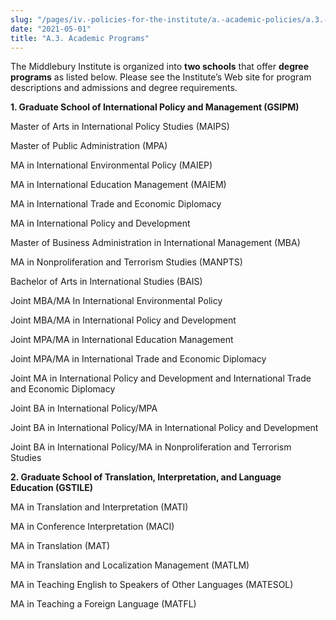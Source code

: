 ```yaml
---
slug: "/pages/iv.-policies-for-the-institute/a.-academic-policies/a.3.-academic-programs"
date: "2021-05-01"
title: "A.3. Academic Programs"
---
```


The Middlebury Institute is organized into **two schools** that offer **degree programs** as listed below. Please see the Institute’s Web site for program descriptions and admissions and degree requirements. 

**1. Graduate School of International Policy and Management (GSIPM)**

Master of Arts in International Policy Studies (MAIPS)

Master of Public Administration (MPA)

MA in International Environmental Policy (MAIEP)

MA in International Education Management (MAIEM)

MA in International Trade and Economic Diplomacy

MA in International Policy and Development

Master of Business Administration in International Management (MBA)

MA in Nonproliferation and Terrorism Studies (MANPTS)

Bachelor of Arts in International Studies (BAIS)

Joint MBA/MA In International Environmental Policy

Joint MBA/MA in International Policy and Development

Joint MPA/MA in International Education Management

Joint MPA/MA in International Trade and Economic Diplomacy

Joint MA in International Policy and Development and International Trade and Economic Diplomacy

Joint BA in International Policy/MPA

Joint BA in International Policy/MA in International Policy and Development

Joint BA in International Policy/MA in Nonproliferation and Terrorism Studies 

**2. Graduate School of Translation, Interpretation, and Language Education (GSTILE)**

MA in Translation and Interpretation (MATI)

MA in Conference Interpretation (MACI)

MA in Translation (MAT)

MA in Translation and Localization Management (MATLM)

MA in Teaching English to Speakers of Other Languages (MATESOL)

MA in Teaching a Foreign Language (MATFL)